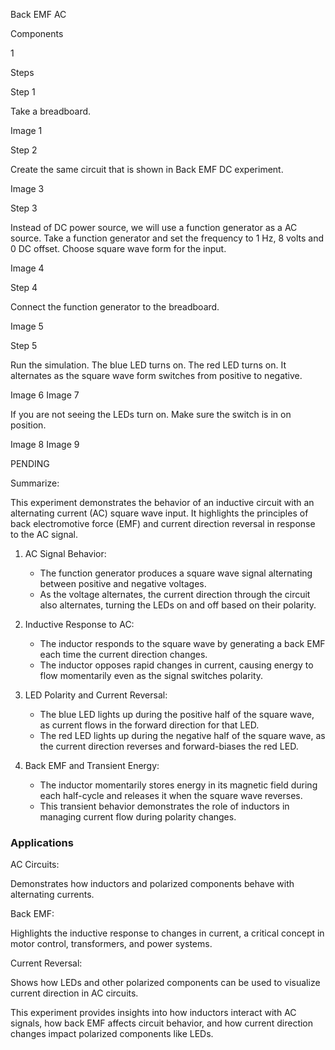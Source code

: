 Back EMF AC

Components

1

Steps

Step 1

Take a breadboard.

Image 1

Step 2

Create the same circuit that is shown in Back EMF DC experiment.

Image 3

Step 3

Instead of DC power source, we will use a function generator as a AC source. Take a function generator and set the frequency to 1 Hz, 8 volts and 0 DC offset. Choose square wave form for the input.

Image 4

Step 4

Connect the function generator to the breadboard.

Image 5

Step 5

Run the simulation. The blue LED turns on. The red LED turns on. It alternates as the square wave form switches from positive to negative.

Image 6
Image 7

If you are not seeing the LEDs turn on. Make sure the switch is in on position.

Image 8
Image 9

PENDING

Summarize: 

This experiment demonstrates the behavior of an inductive circuit with an alternating current (AC) square wave input. It highlights the principles of back electromotive force (EMF) and current direction reversal in response to the AC signal.

1. AC Signal Behavior:
   - The function generator produces a square wave signal alternating between positive and negative voltages.
   - As the voltage alternates, the current direction through the circuit also alternates, turning the LEDs on and off based on their polarity.

2. Inductive Response to AC:
   - The inductor responds to the square wave by generating a back EMF each time the current direction changes.
   - The inductor opposes rapid changes in current, causing energy to flow momentarily even as the signal switches polarity.

3. LED Polarity and Current Reversal:
   - The blue LED lights up during the positive half of the square wave, as current flows in the forward direction for that LED.
   - The red LED lights up during the negative half of the square wave, as the current direction reverses and forward-biases the red LED.

4. Back EMF and Transient Energy:
   - The inductor momentarily stores energy in its magnetic field during each half-cycle and releases it when the square wave reverses.
   - This transient behavior demonstrates the role of inductors in managing current flow during polarity changes.

### Applications

AC Circuits: 

Demonstrates how inductors and polarized components behave with alternating currents.

Back EMF: 

Highlights the inductive response to changes in current, a critical concept in motor control, transformers, and power systems.

Current Reversal: 

Shows how LEDs and other polarized components can be used to visualize current direction in AC circuits.

This experiment provides insights into how inductors interact with AC signals, how back EMF affects circuit behavior, and how current direction changes impact polarized components like LEDs.

